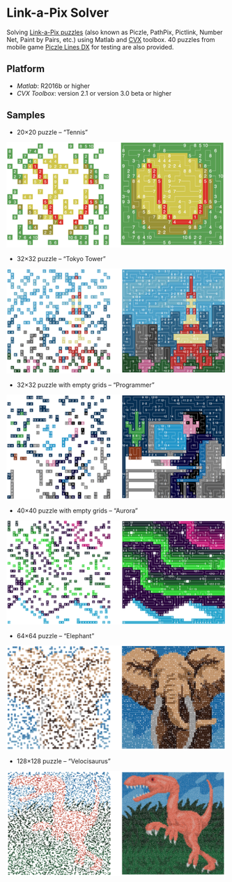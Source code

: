 # Link-a-Pix Solver

Solving [Link-a-Pix puzzles](http://www.conceptispuzzles.com/index.aspx?uri=puzzle/link-a-pix/history) (also known as Piczle, PathPix, Pictlink, Number Net, Paint by Pairs, etc.) using Matlab and [CVX](http://cvxr.com/cvx/beta/) toolbox. 40 puzzles from mobile game [Piczle Lines DX](https://itunes.apple.com/cn/app/piczle-lines-dx/id1015862103/) for testing are also provided.

## Platform

* _Matlab_: R2016b or higher
* _CVX Toolbox_: version 2.1 or version 3.0 beta or higher

## Samples

* 20×20 puzzle – “Tennis”

![Tennis](/Sample/sample1.png)

* 32×32 puzzle – “Tokyo Tower”

![Tokyo Tower](/Sample/sample2.png)

* 32×32 puzzle with empty grids – “Programmer”

![Programmer](/Sample/sample3.png)

* 40×40 puzzle with empty grids – “Aurora”

![Aurora](/Sample/sample4.png)

* 64×64 puzzle – “Elephant”

![Elephant](/Sample/sample5.png)

* 128×128 puzzle – “Velocisaurus”

![Velocisaurus](/Sample/sample6.png)

